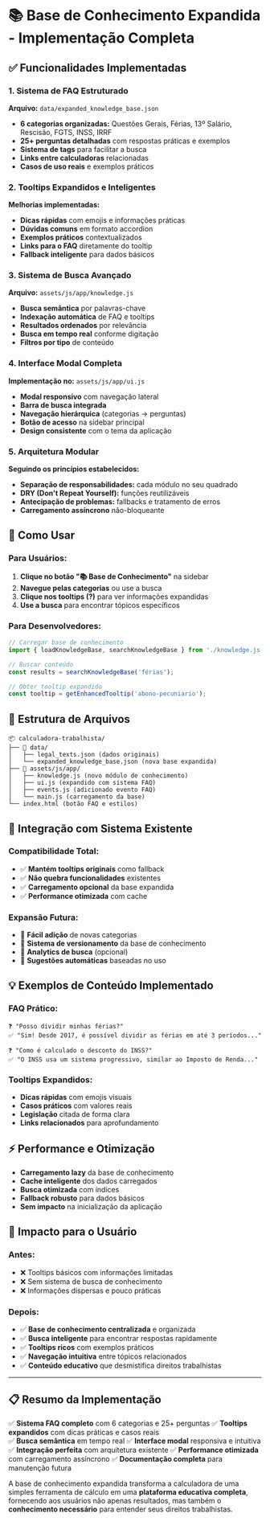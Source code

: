 # 📚 Base de Conhecimento Expandida - Implementação Completa

## ✅ Funcionalidades Implementadas

### 1. Sistema de FAQ Estruturado

**Arquivo:** `data/expanded_knowledge_base.json`

- **6 categorias organizadas:** Questões Gerais, Férias, 13º Salário, Rescisão, FGTS, INSS, IRRF
- **25+ perguntas detalhadas** com respostas práticas e exemplos
- **Sistema de tags** para facilitar a busca
- **Links entre calculadoras** relacionadas
- **Casos de uso reais** e exemplos práticos

### 2. Tooltips Expandidos e Inteligentes

**Melhorias implementadas:**

- **Dicas rápidas** com emojis e informações práticas
- **Dúvidas comuns** em formato accordion
- **Exemplos práticos** contextualizados
- **Links para o FAQ** diretamente do tooltip
- **Fallback inteligente** para dados básicos

### 3. Sistema de Busca Avançado

**Arquivo:** `assets/js/app/knowledge.js`

- **Busca semântica** por palavras-chave
- **Indexação automática** de FAQ e tooltips
- **Resultados ordenados** por relevância
- **Busca em tempo real** conforme digitação
- **Filtros por tipo** de conteúdo

### 4. Interface Modal Completa

**Implementação no:** `assets/js/app/ui.js`

- **Modal responsivo** com navegação lateral
- **Barra de busca integrada**
- **Navegação hierárquica** (categorias → perguntas)
- **Botão de acesso** na sidebar principal
- **Design consistente** com o tema da aplicação

### 5. Arquitetura Modular

**Seguindo os princípios estabelecidos:**

- **Separação de responsabilidades:** cada módulo no seu quadrado
- **DRY (Don't Repeat Yourself):** funções reutilizáveis
- **Antecipação de problemas:** fallbacks e tratamento de erros
- **Carregamento assíncrono** não-bloqueante

## 🚀 Como Usar

### Para Usuários:

1. **Clique no botão "📚 Base de Conhecimento"** na sidebar
2. **Navegue pelas categorias** ou use a busca
3. **Clique nos tooltips (?)** para ver informações expandidas
4. **Use a busca** para encontrar tópicos específicos

### Para Desenvolvedores:

```javascript
// Carregar base de conhecimento
import { loadKnowledgeBase, searchKnowledgeBase } from './knowledge.js';

// Buscar conteúdo
const results = searchKnowledgeBase('férias');

// Obter tooltip expandido
const tooltip = getEnhancedTooltip('abono-pecuniario');
```

## 📁 Estrutura de Arquivos

```
📦 calculadora-trabalhista/
├── 📁 data/
│   ├── legal_texts.json (dados originais)
│   └── expanded_knowledge_base.json (nova base expandida)
├── 📁 assets/js/app/
│   ├── knowledge.js (novo módulo de conhecimento)
│   ├── ui.js (expandido com sistema FAQ)
│   ├── events.js (adicionado evento FAQ)
│   └── main.js (carregamento da base)
└── index.html (botão FAQ e estilos)
```

## 🔧 Integração com Sistema Existente

### Compatibilidade Total:
- ✅ **Mantém tooltips originais** como fallback
- ✅ **Não quebra funcionalidades** existentes
- ✅ **Carregamento opcional** da base expandida
- ✅ **Performance otimizada** com cache

### Expansão Futura:
- 🔄 **Fácil adição** de novas categorias
- 🔄 **Sistema de versionamento** da base de conhecimento
- 🔄 **Analytics de busca** (opcional)
- 🔄 **Sugestões automáticas** baseadas no uso

## 💡 Exemplos de Conteúdo Implementado

### FAQ Prático:
```
❓ "Posso dividir minhas férias?"
✅ "Sim! Desde 2017, é possível dividir as férias em até 3 períodos..."

❓ "Como é calculado o desconto do INSS?"
✅ "O INSS usa um sistema progressivo, similar ao Imposto de Renda..."
```

### Tooltips Expandidos:
- **Dicas rápidas** com emojis visuais
- **Casos práticos** com valores reais
- **Legislação** citada de forma clara
- **Links relacionados** para aprofundamento

## ⚡ Performance e Otimização

- **Carregamento lazy** da base de conhecimento
- **Cache inteligente** dos dados carregados
- **Busca otimizada** com índices
- **Fallback robusto** para dados básicos
- **Sem impacto** na inicialização da aplicação

## 🎯 Impacto para o Usuário

### Antes:
- ❌ Tooltips básicos com informações limitadas
- ❌ Sem sistema de busca de conhecimento
- ❌ Informações dispersas e pouco práticas

### Depois:
- ✅ **Base de conhecimento centralizada** e organizada
- ✅ **Busca inteligente** para encontrar respostas rapidamente
- ✅ **Tooltips ricos** com exemplos práticos
- ✅ **Navegação intuitiva** entre tópicos relacionados
- ✅ **Conteúdo educativo** que desmistifica direitos trabalhistas

---

## 📋 Resumo da Implementação

✅ **Sistema FAQ completo** com 6 categorias e 25+ perguntas
✅ **Tooltips expandidos** com dicas práticas e casos reais  
✅ **Busca semântica** em tempo real
✅ **Interface modal** responsiva e intuitiva
✅ **Integração perfeita** com arquitetura existente
✅ **Performance otimizada** com carregamento assíncrono
✅ **Documentação completa** para manutenção futura

A base de conhecimento expandida transforma a calculadora de uma simples ferramenta de cálculo em uma **plataforma educativa completa**, fornecendo aos usuários não apenas resultados, mas também o **conhecimento necessário** para entender seus direitos trabalhistas.
